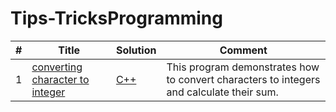 # Tips-TricksProgramming

| # | Title | Solution | Comment |
|---| ----- | -------- | --------------------------- |
|1|[converting character to integer](https://nitishhsinghhh.medium.com/converting-ascii-characters-to-numeric-values-a-fundamental-technique-for-arithmetic-and-fdd1e8a320c) | [C++](./ASCII/performingASCIIcalculations.cpp) | This program demonstrates how to convert characters to integers and calculate their sum.|

